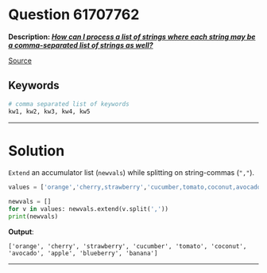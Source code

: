 # Question 61707762

**Description: [_How can I process a list of strings where each string may be a comma-separated list of strings as well?_][#Q]**

[Source][#Q]

[#Q]: https://stackoverflow.com/questions/61707762/how-can-i-process-a-list-of-strings-where-each-string-may-be-a-comma-separated-l

## Keywords

```bash
# comma separated list of keywords
kw1, kw2, kw3, kw4, kw5
```

---

# Solution

`Extend` an accumulator list (`newvals`) while splitting on string-commas (`","`).

```python
values = ['orange','cherry,strawberry','cucumber,tomato,coconut,avocado','apple','blueberry,banana']

newvals = []
for v in values: newvals.extend(v.split(','))
print(newvals)
```
**Output**:
```
['orange', 'cherry', 'strawberry', 'cucumber', 'tomato', 'coconut', 'avocado', 'apple', 'blueberry', 'banana']
```

---
